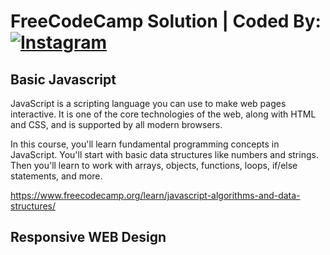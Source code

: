 # FreeCodeCamp Solution | Coded By: [![Instagram](https://img.shields.io/badge/Instagram-Jefferson-%23E4405F.svg?&logo=Instagram&logoColor=white)](https://www.instagram.com/ritchmi.shl) 

## Basic Javascript

JavaScript is a scripting language you can use to make web pages interactive. It is one of the core technologies of the web, along with HTML and CSS, and is supported by all modern browsers.

In this course, you'll learn fundamental programming concepts in JavaScript. You'll start with basic data structures like numbers and strings. Then you'll learn to work with arrays, objects, functions, loops, if/else statements, and more.


https://www.freecodecamp.org/learn/javascript-algorithms-and-data-structures/

## Responsive WEB Design

